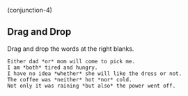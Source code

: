(conjunction-4)

## Drag and Drop

Drag and drop the words at the right blanks.

```
Either dad *or* mom will come to pick me.
I am *both* tired and hungry.
I have no idea *whether* she will like the dress or not.
The coffee was *neither* hot *nor* cold.
Not only it was raining *but also* the power went off.
```
